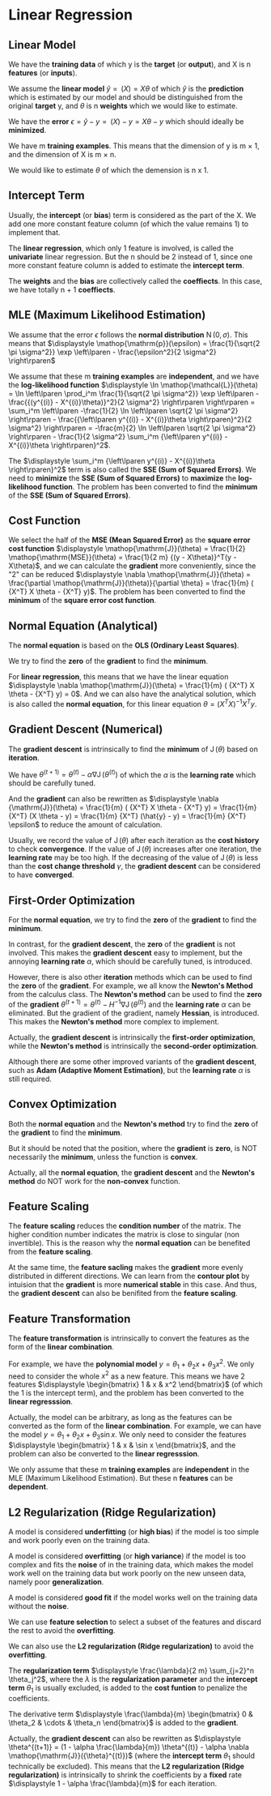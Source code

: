 # Linear Regression  

## Linear Model

We have the **training data** of which y is the **target** (or **output**), and X is n **features**  (or **inputs**).  

We assume the **linear model** $\displaystyle \hat{y} = \mathop{\mathrm{f_{\theta}}}(X) = X \theta$ of which $\displaystyle \hat{y}$ is the **prediction** which is estimated by our model and should be distinguished from the original **target** y, and $\displaystyle \theta$ is n **weights** which we would like to estimate.  

We have the **error** $\displaystyle \epsilon = \hat{y} - y = \mathop{\mathrm{f_{\theta}}}(X)- y = X \theta - y$ which should ideally be **minimized**.  

We have m **training examples**. This means that the dimension of y is m × 1, and the dimension of X is m × n.  

We would like to estimate $\displaystyle \theta$ of which the demension is n x 1.  

## Intercept Term  

Usually, the **intercept** (or **bias**) term  is considered as the part of the X. We add one more constant feature column (of which the value remains 1) to implement that.  

The **linear regression**, which only 1 feature is involved, is called the **univariate** linear regression. But the n should be 2 instead of 1, since one more constant feature column is added to estimate the **intercept term**.  

The **weights** and the **bias** are collectively called the **coeffiects**. In this case, we have totally n + 1 **coeffiects**.  


## MLE (Maximum Likelihood Estimation)  

We assume that the error $\displaystyle \epsilon$ follows the **normal distribution** $\displaystyle \mathop{\mathrm{N}}(0, \sigma)$. This means that $\displaystyle \mathop{\mathrm{p}}(\epsilon) = \frac{1}{\sqrt{2 \pi \sigma^2}} \exp \left\lparen - \frac{\epsilon^2}{2 \sigma^2} \right\rparen$  

We assume that these m **training examples** are **independent**, and we have the **log-likelihood function** $\displaystyle \ln \mathop{\mathcal{L}}(\theta) = \ln \left\lparen \prod_i^m \frac{1}{\sqrt{2 \pi \sigma^2}} \exp \left\lparen - \frac{{(y^{(i)} - X^{(i)}\theta)}^2}{2 \sigma^2} \right\rparen \right\rparen = \sum_i^m \left\lparen -\frac{1}{2} \ln \left\lparen \sqrt{2 \pi \sigma^2} \right\rparen - \frac{{\left\lparen y^{(i)} - X^{(i)}\theta \right\rparen}^2}{2 \sigma^2} \right\rparen = -\frac{m}{2} \ln \left\lparen \sqrt{2 \pi \sigma^2} \right\rparen - \frac{1}{2 \sigma^2} \sum_i^m {\left\lparen y^{(i)} - X^{(i)}\theta \right\rparen}^2$.  

The $\displaystyle \sum_i^m {\left\lparen y^{(i)} - X^{(i)}\theta \right\rparen}^2$ term is also called the **SSE (Sum of Squared Errors)**. We need to **minimize** the **SSE (Sum of Squared Errors)** to **maximize** the **log-likelihood function**. The problem has been converted to find the **minimum** of the **SSE (Sum of Squared Errors)**.   

## Cost Function  

We select the half of the **MSE (Mean Squared Error)** as the **square error cost function** $\displaystyle \mathop{\mathrm{J}}(\theta) = \frac{1}{2} \mathop{\mathrm{MSE}}(\theta) = \frac{1}{2 m} {(y - X\theta)}^T(y - X\theta)$, and we can calculate the **gradient** more conveniently, since the "2" can be reduced $\displaystyle \nabla \mathop{\mathrm{J}}(\theta) = \frac{\partial \mathop{\mathrm{J}}(\theta)}{\partial \theta} = \frac{1}{m} ( {X^T} X \theta - {X^T} y)$. The problem has been converted to find the **minimum** of the **square error cost function**.  

## Normal Equation (Analytical)  

The **normal equation** is based on the **OLS (Ordinary Least Squares)**.  

We try to find the **zero** of the **gradient** to find the **minimum**.   

For **linear regression**, this means that we have the linear equation $\displaystyle \nabla \mathop{\mathrm{J}}(\theta) = \frac{1}{m} ( {X^T} X \theta - {X^T} y) = 0$. And we can also have the analytical solution, which is also called the **normal equation**, for this linear equation $\displaystyle \theta = {({X^T} X)}^{-1} {X^T} y$.  

## Gradient Descent (Numerical)  

The **gradient descent** is intrinsically to find the **minimum** of $\displaystyle \mathop{\mathrm{J}}(\theta)$ based on **iteration**.  

We have $\displaystyle {\theta}^{(t+1)} = {\theta}^{(t)} - \alpha \nabla \mathop{\mathrm{J}}({\theta}^{(t)})$ of which the $\displaystyle \alpha$ is the **learning rate** which should be carefully tuned.  

And the **gradient** can also be rewritten as $\displaystyle \nabla {\mathrm{J}}(\theta) = \frac{1}{m} ( {X^T} X \theta - {X^T} y) = \frac{1}{m} {X^T} (X \theta - y) = \frac{1}{m} {X^T} (\hat{y} - y) = \frac{1}{m} {X^T} \epsilon$ to reduce the amount of calculation.  

Usually, we record the value of $\displaystyle \mathop{\mathrm{J}}(\theta)$ after each iteration as the **cost history** to check **convergence**. If the value of $\displaystyle \mathop{\mathrm{J}}(\theta)$ increases after one iteration, the **learning rate** may be too high. If the decreasing of the value of $\displaystyle \mathop{\mathrm{J}}(\theta)$ is less than the **cost change threshold** $\displaystyle \gamma$, the **gradient descent** can be considered to have **converged**.  

## First-Order Optimization

For the **normal equation**, we try to find the **zero** of the **gradient** to find the **minimum**.  

In contrast, for the **gradient descent**, the **zero** of the **gradient** is not involved. This makes the **gradient descent** easy to implement, but the annoying **learning rate** $\displaystyle \alpha$, which should be carefully tuned, is introduced.  

However, there is also other **iteration** methods which can be used to find the **zero** of the **gradient**. For example, we all know the **Newton's Method** from the calculus class. The **Newton's method** can be used to find the **zero** of the **gradient**  $\displaystyle {\theta}^{(t+1)} = {\theta}^{(t)} - H^{-1} \nabla \mathop{\mathrm{J}}({\theta}^{(t)})$ and the **learning rate** $\displaystyle \alpha$ can be eliminated. But the gradient of the gradient, namely **Hessian**, is introduced. This makes the **Newton's method** more complex to implement.  

Actually, the **gradient descent** is intrinsically the **first-order optimization**, while the **Newton's method** is intrinsically the **second-order optimization**.  

Although there are some other improved variants of the **gradient descent**, such as **Adam (Adaptive Moment Estimation)**,  but the **learning rate** $\displaystyle \alpha$ is still required.  

## Convex Optimization

Both the **normal equation** and the **Newton's method** try to find the **zero** of the **gradient** to find the **minimum**.  

But it should be noted that the position, where the **gradient** is **zero**, is NOT necessarily the **minimum**, unless the function is **convex**.  

Actually, all the **normal equation**, the **gradient descent** and the **Newton's method** do NOT work for the **non-convex** function.  

## Feature Scaling  

The **feature scaling** reduces the **condition number** of the matrix. The higher condition number indicates the matrix is close to singular (non invertible). This is the reason why the **normal equation** can be benefited from the **feature scaling**.  

At the same time, the **feature sacling** makes the **gradient** more evenly distributed in different directions. We can learn from the **contour plot** by intuision that the **gradient** is more **numerical stable** in this case. And thus, the **gradient descent** can also be benifited from the **feature scaling**.    

## Feature Transformation  

The **feature transformation** is intrinsically to convert the features as the form of the **linear combination**.  

For example, we have the **polynomial model** $\displaystyle y = \theta_1 + \theta_2 x + \theta_3 x^2$. We only need to consider the whole $\displaystyle x^2$ as a new feature. This means we have 2 features $\displaystyle \begin{bmatrix} 1 & x & x^2 \end{bmatrix}$ (of which the 1 is the intercept term), and the problem has been converted to the **linear regresssion**.  

Actually, the model can be arbitrary, as long as the features can be converted as the form of the **linear combination**. For example, we can have the model $\displaystyle y = \theta_1 + \theta_2 x + \theta_3 \sin x$. We only need to consider the features $\displaystyle \begin{bmatrix} 1 & x & \sin x \end{bmatrix}$, and the problem can also be converted to the **linear regresssion**.  

We only assume that these m **training examples** are **independent** in the MLE (Maximum Likelihood Estimation). But these n **features** can be **dependent**.  

## L2 Regularization (Ridge Regularization)  

A model is considered **underfitting** (or **high bias**) if the model is too simple and work poorly even on the training data.  

A model is considered **overfitting** (or **high variance**) if the model is too complex and fits the **noise** of in the training data, which makes the model work well on the training data but work poorly on the new unseen data, namely poor **generalization**.  

A model is considered **good fit** if the model works well on the training data without the **noise**.  

We can use **feature selection** to select a subset of the features and discard the rest to avoid the **overfitting**.  

We can also use the **L2 regularization (Ridge regularization)** to avoid the **overfitting**.  

The **regularization term** $\displaystyle \frac{\lambda}{2 m} \sum_{j=2}^n \theta_j^2$, where the $\displaystyle \lambda$ is the **regularization parameter** and the **intercept term** $\displaystyle \theta_1$ is usually excluded, is added to the **cost funtion** to penalize the coefficients.  

The derivative term $\displaystyle \frac{\lambda}{m} \begin{bmatrix} 0 & \theta_2 & \cdots & \theta_n \end{bmatrix}$ is added to the **gradient**.  

Actually, the **gradient descent** can also be rewritten as $\displaystyle \theta^{(t+1)} = (1 - \alpha \frac{\lambda}{m}) \theta^{(t)} - \alpha \nabla \mathop{\mathrm{J}}({\theta}^{(t)})$  (where the **intercept term** $\displaystyle \theta_1$ should technically be excluded). This means that the **L2 regularization (Ridge regularization)** is intrinsically to shrink the coefficients by a **fixed** rate $\displaystyle 1 - \alpha \frac{\lambda}{m}$ for each iteration.  
